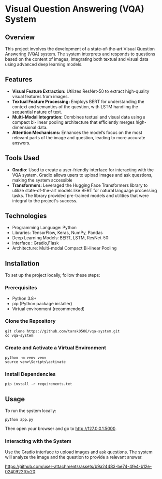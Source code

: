 <body>
    <div class="container">
        <h1>Visual Question Answering (VQA) System</h1>
        <h2>Overview</h2>
        <p>This project involves the development of a state-of-the-art Visual Question Answering (VQA) system. The system interprets and responds to questions based on the content of images, integrating both textual and visual data using advanced deep learning models.</p>
        <h2>Features</h2>
        <ul>
            <li><strong>Visual Feature Extraction:</strong> Utilizes ResNet-50 to extract high-quality visual features from images.</li>
            <li><strong>Textual Feature Processing:</strong> Employs BERT for understanding the context and semantics of the question, with LSTM handling the sequential nature of text.</li>
            <li><strong>Multi-Modal Integration:</strong> Combines textual and visual data using a compact bi-linear pooling architecture that efficiently merges high-dimensional data.</li>
            <li><strong>Attention Mechanisms:</strong> Enhances the model’s focus on the most relevant parts of the image and question, leading to more accurate answers.</li>
        </ul>
        <h2>Tools Used</h2>
        <ul>
            <li><strong>Gradio:</strong> Used to create a user-friendly interface for interacting with the VQA system. Gradio allows users to upload images and ask questions, making the system accessible </li>
            <li><strong>Transformers:</strong> Leveraged the Hugging Face Transformers library to utilize state-of-the-art models like BERT for natural language processing tasks. The library provided pre-trained models and utilities that were integral to the project's success.</li>
        </ul>
        <h2>Technologies</h2>
        <ul>
            <li>Programming Language: Python</li>
            <li>Libraries: TensorFlow, Keras, NumPy, Pandas</li>
            <li>Deep Learning Models: BERT, LSTM, ResNet-50</li>
            <li>Interface : Gradio,Flask</li>
            <li>Architecture: Multi-modal Compact Bi-linear Pooling</li>
        </ul>
        <h2>Installation</h2>
        <p>To set up the project locally, follow these steps:</p>
        <h3>Prerequisites</h3>
        <ul>
            <li>Python 3.8+</li>
            <li>pip (Python package installer)</li>
            <li>Virtual environment (recommended)</li>
        </ul>
        <h3>Clone the Repository</h3>
        <pre><code>git clone https://github.com/tarak0506/vqa-system.git
cd vqa-system</code></pre>
        <h3>Create and Activate a Virtual Environment</h3>
        <pre><code>python -m venv venv
source venv\Scripts\activate</code></pre>
        <h3>Install Dependencies</h3>
        <pre><code>pip install -r requirements.txt</code></pre>
        <h2>Usage</h2>
        <p>To run the system locally:</p>
        <pre><code>python app.py</code></pre>
        <p>Then open your browser and go to <a href="http://127.0.0.1:5000" target="_blank">http://127.0.0.1:5000</a>.</p>
        <h3>Interacting with the System</h3>
        <p>Use the Gradio interface to upload images and ask questions. The system will analyze the image and the question to provide a relevant answer.</p>
    </div>
</body>


https://github.com/user-attachments/assets/b9a24483-be74-4fe4-b12e-0240922f0c20

